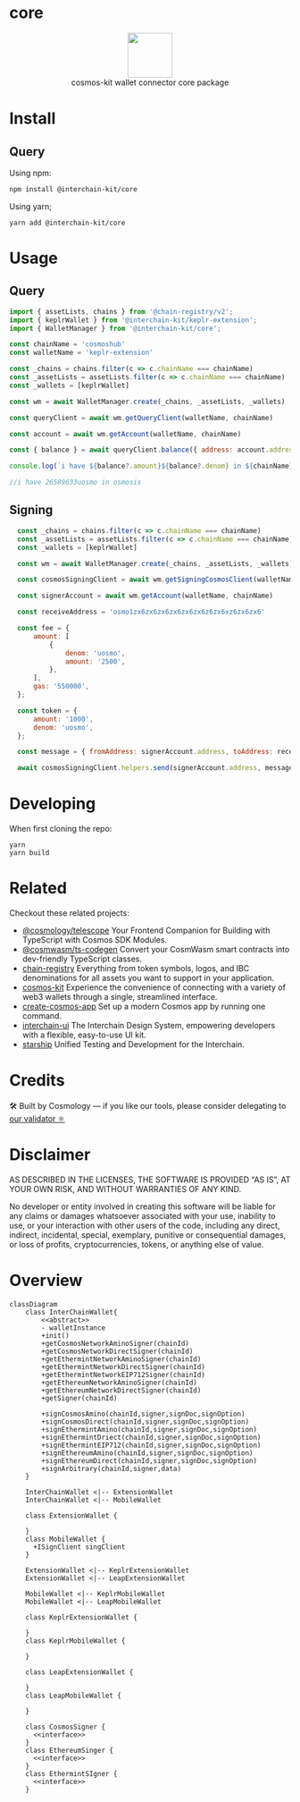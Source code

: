 # core

<p align="center">
  <img src="https://user-images.githubusercontent.com/545047/188804067-28e67e5e-0214-4449-ab04-2e0c564a6885.svg" width="80"><br />
    cosmos-kit wallet connector core package
</p>

# Install
## Query

Using npm:
```sh
npm install @interchain-kit/core
```

Using yarn;
```
yarn add @interchain-kit/core 
```
# Usage
## Query
```js
import { assetLists, chains } from '@chain-registry/v2';
import { keplrWallet } from '@interchain-kit/keplr-extension';
import { WalletManager } from '@interchain-kit/core';

const chainName = 'cosmoshub'
const walletName = 'keplr-extension'

const _chains = chains.filter(c => c.chainName === chainName)
const _assetLists = assetLists.filter(c => c.chainName === chainName)
const _wallets = [keplrWallet]

const wm = await WalletManager.create(_chains, _assetLists, _wallets)

const queryClient = await wm.getQueryClient(walletName, chainName)

const account = await wm.getAccount(walletName, chainName)

const { balance } = await queryClient.balance({ address: account.address, denom: 'uosmo' })

console.log(`i have ${balance?.amount}${balance?.denom} in ${chainName}`)

//i have 26589633uosmo in osmosis
```
## Signing
```js
  const _chains = chains.filter(c => c.chainName === chainName)
  const _assetLists = assetLists.filter(c => c.chainName === chainName)
  const _wallets = [keplrWallet]

  const wm = await WalletManager.create(_chains, _assetLists, _wallets)

  const cosmosSigningClient = await wm.getSigningCosmosClient(walletName, chainName)

  const signerAccount = await wm.getAccount(walletName, chainName)

  const receiveAddress = 'osmo1zx6zx6zx6zx6zx6zx6z6zx6xz6zx6zx6'

  const fee = {
      amount: [
          {
              denom: 'uosmo',
              amount: '2500',
          },
      ],
      gas: '550000',
  };

  const token = {
      amount: '1000',
      denom: 'uosmo',
  };

  const message = { fromAddress: signerAccount.address, toAddress: receiveAddress, amount: [token] }

  await cosmosSigningClient.helpers.send(signerAccount.address, message, fee, 'hello world')
```


# Developing

When first cloning the repo:

```
yarn
yarn build
```

# Related

Checkout these related projects:

* [@cosmology/telescope](https://github.com/cosmology-tech/telescope) Your Frontend Companion for Building with TypeScript with Cosmos SDK Modules.
* [@cosmwasm/ts-codegen](https://github.com/CosmWasm/ts-codegen) Convert your CosmWasm smart contracts into dev-friendly TypeScript classes.
* [chain-registry](https://github.com/cosmology-tech/chain-registry) Everything from token symbols, logos, and IBC denominations for all assets you want to support in your application.
* [cosmos-kit](https://github.com/cosmology-tech/cosmos-kit) Experience the convenience of connecting with a variety of web3 wallets through a single, streamlined interface.
* [create-cosmos-app](https://github.com/cosmology-tech/create-cosmos-app) Set up a modern Cosmos app by running one command.
* [interchain-ui](https://github.com/cosmology-tech/interchain-ui) The Interchain Design System, empowering developers with a flexible, easy-to-use UI kit.
* [starship](https://github.com/cosmology-tech/starship) Unified Testing and Development for the Interchain.

# Credits

🛠 Built by Cosmology — if you like our tools, please consider delegating to [our validator ⚛️](https://cosmology.zone/validator)


# Disclaimer

AS DESCRIBED IN THE LICENSES, THE SOFTWARE IS PROVIDED “AS IS”, AT YOUR OWN RISK, AND WITHOUT WARRANTIES OF ANY KIND.

No developer or entity involved in creating this software will be liable for any claims or damages whatsoever associated with your use, inability to use, or your interaction with other users of the code, including any direct, indirect, incidental, special, exemplary, punitive or consequential damages, or loss of profits, cryptocurrencies, tokens, or anything else of value.

# Overview

```mermaid
classDiagram
    class InterChainWallet{
        <<abstract>>
        - walletInstance
        +init()
        +getCosmosNetworkAminoSigner(chainId)
        +getCosmosNetworkDirectSigner(chainId)
        +getEthermintNetworkAminoSigner(chainId)
        +getEthermintNetworkDirectSigner(chainId)
        +getEthermintNetworkEIP712Signer(chainId)
        +getEthereumNetworkAminoSigner(chainId)
        +getEthereumNetworkDirectSigner(chainId)
        +getSigner(chainId)

        +signCosmosAmino(chainId,signer,signDoc,signOption)
        +signCosmosDirect(chainId,signer,signDoc,signOption)
        +signEthermintAmino(chainId,signer,signDoc,signOption)
        +signEthermintDriect(chainId,signer,signDoc,signOption)
        +signEthermintEIP712(chainId,signer,signDoc,signOption)
        +signEthereumAmino(chainId,signer,signDoc,signOption)
        +signEthereumDirect(chainId,signer,signDoc,signOption)
        +signArbitrary(chainId,signer,data)
    }

    InterChainWallet <|-- ExtensionWallet
    InterChainWallet <|-- MobileWallet

    class ExtensionWallet {

    }
    class MobileWallet {
      +ISignClient singClient
    }

    ExtensionWallet <|-- KeplrExtensionWallet
    ExtensionWallet <|-- LeapExtensionWallet

    MobileWallet <|-- KeplrMobileWallet
    MobileWallet <|-- LeapMobileWallet

    class KeplrExtensionWallet {

    }
    class KeplrMobileWallet {
  
    }

    class LeapExtensionWallet {

    }
    class LeapMobileWallet {
  
    }

    class CosmosSigner {
      <<interface>>
    }
    class EthereumSinger {
      <<interface>>
    }
    class EthermintSIgner {
      <<interface>>
    }


```